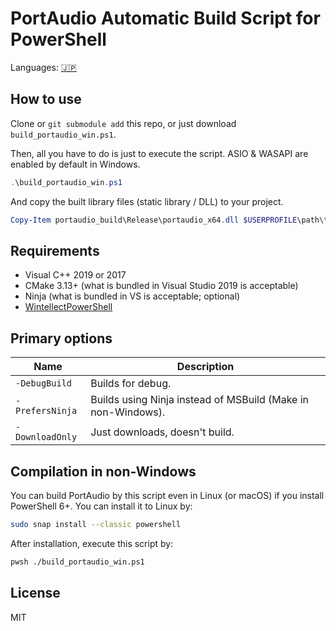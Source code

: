# PortAudio Automatic Build Script for PowerShell

Languages: [🇯🇵](./README.ja.md)

## How to use

Clone or `git submodule add` this repo, or just download `build_portaudio_win.ps1`.

Then, all you have to do is just to execute the script.  ASIO & WASAPI are enabled by default in Windows.

```powershell
.\build_portaudio_win.ps1
```

And copy the built library files (static library / DLL) to your project.

```powershell
Copy-Item portaudio_build\Release\portaudio_x64.dll $USERPROFILE\path\to\your\project\build\Release\
```

## Requirements

- Visual C++ 2019 or 2017
- CMake 3.13+ (what is bundled in Visual Studio 2019 is acceptable)
- Ninja (what is bundled in VS is acceptable; optional)
- [WintellectPowerShell](https://github.com/Wintellect/WintellectPowerShell)

## Primary options

|Name|Description|
|------------|----|
|`-DebugBuild`|Builds for debug.|
|`-PrefersNinja`|Builds using Ninja instead of MSBuild (Make in non-Windows).|
|`-DownloadOnly`|Just downloads, doesn't build.|



## Compilation in non-Windows

You can build PortAudio by this script even in Linux (or macOS) if you install PowerShell 6+.  You can install it to Linux by:

```bash
sudo snap install --classic powershell
```

After installation, execute this script by:

```bash
pwsh ./build_portaudio_win.ps1
```

## License

MIT

